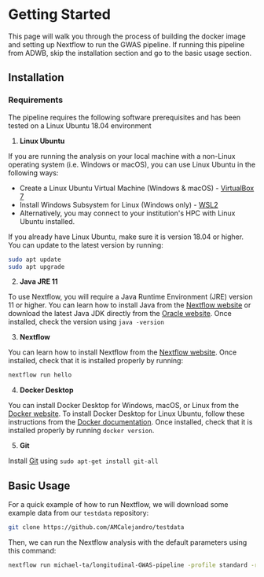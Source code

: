 # Getting Started

This page will walk you through the process of building the docker image and setting up Nextflow to run the 
GWAS pipeline. If running this pipeline from ADWB, skip the installation section and go to the basic usage
section.

## Installation

### Requirements

The pipeline requires the following software prerequisites and has been tested on a Linux Ubuntu 18.04 environment

1. **Linux Ubuntu**

If you are running the analysis on your local machine with a non-Linux operating system (i.e. Windows or macOS), you can use Linux Ubuntu in the following ways:
- Create a Linux Ubuntu Virtual Machine (Windows & macOS) - [VirtualBox 7](https://ubuntu.com/tutorials/how-to-run-ubuntu-desktop-on-a-virtual-machine-using-virtualbox#1-overview)
- Install Windows Subsystem for Linux (Windows only) - [WSL2](https://canonical-ubuntu-wsl.readthedocs-hosted.com/en/latest/guides/install-ubuntu-wsl2/)
- Alternatively, you may connect to your institution's HPC with Linux Ubuntu installed.

If you already have Linux Ubuntu, make sure it is version 18.04 or higher. You can update to the latest version by running:

```bash
sudo apt update
sudo apt upgrade
```

2. **Java JRE 11**

To use Nextflow, you will require a Java Runtime Environment (JRE) version 11 or higher. You can learn how to install Java from the [Nextflow website](https://www.nextflow.io/docs/latest/install.html#install-nextflow:~:text=%EF%83%81-,Requirements,-%EF%83%81) or download the latest Java JDK directly from the [Oracle website](https://www.oracle.com/java/technologies/downloads/). Once installed, check the version using `java -version`

3. **Nextflow**

You can learn how to install Nextflow from the [Nextflow website](https://www.nextflow.io/docs/latest/install.html). Once installed, check that it is installed properly by running:

```bash
nextflow run hello
```

4. **Docker Desktop**

You can install Docker Desktop for Windows, macOS, or Linux from the [Docker website](https://www.docker.com/products/docker-desktop/). To install Docker Desktop for Linux Ubuntu, follow these instructions from the [Docker documentation](https://docs.docker.com/desktop/install/ubuntu/). Once installed, check that it is installed properly by running `docker version`.

5. **Git**

Install [Git](https://github.com/git-guides/install-git) using `sudo apt-get install git-all`


## Basic Usage

For a quick example of how to run Nextflow, we will download some example data from our `testdata` repository:

```bash
git clone https://github.com/AMCalejandro/testdata
```

Then, we can run the Nextflow analysis with the default parameters using this command:

```bash
nextflow run michael-ta/longitudinal-GWAS-pipeline -profile standard -r main
```

